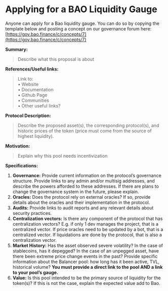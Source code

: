 # Applying for a BAO Liquidity Gauge

Anyone can apply for a Bao liquidity gauge. You can do so by copying the template below and posting a concept on our governance forum here: [https://gov.bao.finance/c/concepts/7](https://gov.bao.finance/c/concepts/7)



**Summary:**

> Describe what this proposal is about

**References/Useful links:**

> Link to:\
> • Website\
> • Documentation\
> • Github Page\
> • Communities\
> • Other useful links?

**Protocol Description:**

> Describe the proposed asset(s), the corresponding protocol(s), and historic prices of the token (price must come from the source of highest liquidity).

**Motivation:**

> Explain why this pool needs incentivization

**Specifications:**

1. **Governance:** Provide current information on the protocol’s governance structure. Provide links to any admin and/or multisig addresses, and describe the powers afforded to these addresses. If there are plans to change the governance system in the future, please explain.
2. **Oracles:** Does the protocol rely on external oracles? If so, provide details about the oracles and their implementation in the protocol.
3. **Audits:** Provide links to audit reports and any relevant details about security practices.
4. **Centralization vectors:** Is there any component of the protocol that has centralization vectors? E.g. if only 1 dev manages the project, that is a centralized vector. If price oracles need to be updated by a bot, that is a centralized vector. If liquidations are done by the protocol, that is also a centralization vector.
5. **Market History:** Has the asset observed severe volatility? In the case of stablecoins, has it depegged? In the case of an unpegged asset, have there been extreme price change events in the past? Provide specific information about the Balancer pool: how long has it been active, TVL, historical volume? **You must provide a direct link to the pool AND a link to your pool’s gauge.**
6. **Value:** Is this pool intended to be the primary source of liquidity for the token(s)? If this is not the case, explain the expected value add to Bao.
